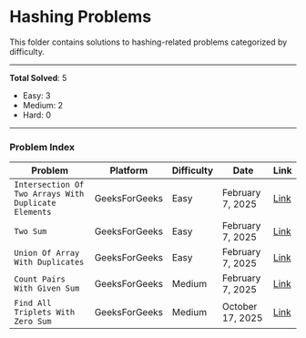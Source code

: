 # Hashing Problems

This folder contains solutions to hashing-related problems categorized by difficulty.

---
        
**Total Solved**: 5
- Easy: 3
- Medium: 2
- Hard: 0

---

### Problem Index

| Problem | Platform | Difficulty | Date | Link |
|---------|----------|------------|------|------|
| `Intersection Of Two Arrays With Duplicate Elements` | GeeksForGeeks | Easy | February 7, 2025 | [Link](https://www.geeksforgeeks.org/batch/gfg-160-problems/track/hashing-gfg-160/problem/intersection-of-two-arrays-with-duplicate-elements) |
| `Two Sum` | GeeksForGeeks | Easy | February 7, 2025 | [Link](https://www.geeksforgeeks.org/batch/gfg-160-problems/track/hashing-gfg-160/problem/key-pair5616) |
| `Union Of Array With Duplicates` | GeeksForGeeks | Easy | February 7, 2025 | [Link](https://www.geeksforgeeks.org/batch/gfg-160-problems/track/hashing-gfg-160/problem/union-of-two-arrays3538) |
| `Count Pairs With Given Sum` | GeeksForGeeks | Medium | February 7, 2025 | [Link](https://www.geeksforgeeks.org/batch/gfg-160-problems/track/hashing-gfg-160/problem/count-pairs-with-given-sum--150253) |
| `Find All Triplets With Zero Sum` | GeeksForGeeks | Medium | October 17, 2025 | [Link](https://www.geeksforgeeks.org/batch/gfg-160-problems/track/hashing-gfg-160/problem/find-all-triplets-with-zero-sum) |